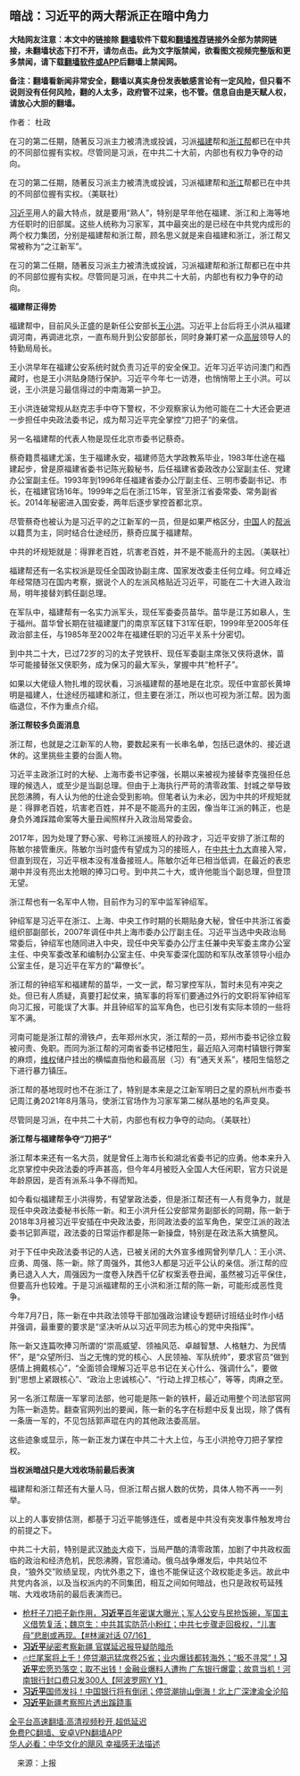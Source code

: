  <!-- 面包屑导航 --> <h2>暗战：习近平的两大帮派正在暗中角力</h2> <p class="notice"><b>大陆网友注意：本文中的链接除 <a href="https://github.com/bannedbook/fanqiang" >翻墙</a>软件下载和<a href="https://github.com/killgcd/justmysocks/blob/master/README.md">翻墙推荐</a>链接外全部为禁网链接，未翻墙状态下打不开，请勿点击。此为文字版禁闻，欲看图文视频完整版和更多禁闻，请下载<a href="https://github.com/bannedbook/fanqiang">翻墙软件或APP</a>后翻墙上禁闻网。</p><p>备注：翻墙看新闻非常安全，翻墙以真实身份发表敏感言论有一定风险，但只看不说则没有任何风险，翻的人太多，政府管不过来，也不管。信息自由是天赋人权，请放心大胆的翻墙。</b></p>  <div class="entry"> <p>作者： 杜政</p> <p id="summary">在习的第二任期，随著反习派主力被清洗或投诚，习派<a href="https://www.bannedbook.org/bnews/tag/%e7%a6%8f%e5%bb%ba/" class="st_tag internal_tag" rel="tag" title="标签 福建 下的日志">福建</a>帮和<a href="https://www.bannedbook.org/bnews/tag/%e6%b5%99%e6%b1%9f%e5%b8%ae/" class="st_tag internal_tag" rel="tag" title="标签 浙江帮 下的日志">浙江帮</a>都已在中共的不同部位握有实权。尽管同是习派，在中共二十大前，内部也有权力争夺的动向。 </p> <p id="conimg">在习的第二任期，随著反习派主力被清洗或投诚，习派福建帮和<a href="https://www.bannedbook.org/bnews/tag/%e6%b5%99%e6%b1%9f/" class="st_tag internal_tag" rel="tag" title="标签 浙江 下的日志">浙江</a>帮都已在中共的不同部位握有实权。（美联社）</p> <p><a href="https://www.bannedbook.org/bnews/tag/%e4%b9%a0%e8%bf%91%e5%b9%b3/" class="st_tag internal_tag" rel="tag" title="标签 习近平 下的日志">习近平</a>用人的最大特点，就是要用“熟人”，特别是早年他在福建、浙江和上海等地方任职时的旧部属。这些人统称为习家军，其中最突出的是已经在中共党内成形的两个权力集团，分别是福建帮和浙江帮，顾名思义就是来自福建和浙江，浙江帮又常被称为“之江新军”。</p> <p>在习的第二任期，随著反习派主力被清洗或投诚，习派福建帮和浙江帮都已在中共的不同部位握有实权。尽管同是习派，在中共二十大前，内部也有权力争夺的动向。</p> <p><strong>福建帮正得势</strong></p> <p>福建帮中，目前风头正盛的是新任公安部长<a href="https://www.bannedbook.org/bnews/tag/%e7%8e%8b%e5%b0%8f%e6%b4%aa/" class="st_tag internal_tag" rel="tag" title="标签 王小洪 下的日志">王小洪</a>。习近平上台后将王小洪从福建调河南，再调进北京，一直布局升到公安部部长，同时身兼盯紧一众<span class='wp_keywordlink_affiliate'><a href="https://www.bannedbook.org/bnews/ccpdope/" title="中共高层内幕" target="_blank">高层</a></span>领导人的特勤局局长。</p> <p>王小洪早年在福建公安系统时就负责习近平的安全保卫。近年习近平访问澳门和西藏时，也是王小洪贴身随行保护。习近平今年七一访港，也悄悄带上王小洪。可以说，王小洪是习最信得过的中南海第一护卫。</p> <p>王小洪连破常规从赵克志手中夺下警权，不少观察家认为他可能在二十大还会更进一步担任中央政法委书记，成为帮习近平完全掌控“刀把子”的亲信。</p> <p>另一名福建帮的代表人物是现任北京市委书记蔡奇。</p>  <p>蔡奇籍贯福建尤溪，生于福建永安，福建师范大学政教系毕业，1983年仕途在福建起步，曾是原福建省委书记陈光毅秘书，后任福建省委政改办公室副主任、党建办公室副主任。1993年到1996年任福建省委办公厅副主任、三明市委副书记、市长，在福建官场16年。1999年之后在浙江15年，官至浙江省委常委、常务副省长。2014年秘密进入国安委，两年后逐步掌控首都北京。</p> <p>尽管蔡奇也被认为是习近平的之江新军的一员，但是如果严格区分，<span class='wp_keywordlink_affiliate'><a href="https://www.bannedbook.org/" title="中国" target="_blank">中国</a></span>人的<a href="https://www.bannedbook.org/bnews/tag/%e5%b8%ae%e6%b4%be/" class="st_tag internal_tag" rel="tag" title="标签 帮派 下的日志">帮派</a>以籍贯为主，同时结合仕途经历，蔡奇应属于福建帮。</p> <p>中共的坏规矩就是：得罪老百姓，坑害老百姓，并不是不能高升的主因。（美联社）</p> <p>福建帮还有一名实权派是现任全国政协副主席、国家发改委主任何立峰。何立峰近年经常随习在国内考察，据说个人的左派风格贴近习近平，可能在二十大进入政治局，明年接替刘鹤任副总理。</p> <p>在军队中，福建帮有一名实力派军头，现任军委委员苗华。苗华是江苏如皋人，生于福州。苗华曾长期在驻福建厦门的南京军区辖下31军任职，1999年至2005年任政治部主任，与1985年至2002年在福建任职的习近平关系十分密切。</p> <p>到中共二十大，已过72岁的习的太子党铁杆、现任军委副主席张又侠将退休，苗华可能接替张又侠职务，成为保习的最大军头，掌握中共“枪杆子”。</p> <p>如果以大佬级人物扎堆的现状看，习派福建帮的基地是在北京。现任中宣部长黄坤明是福建人，仕途经历福建和浙江，但主要在浙江，所以也可视为浙江帮。因为面临退位，不作为重点介绍。</p> <p><strong>浙江帮较多负面消息</strong></p> <p>浙江帮，也就是之江新军的人物，要数起来有一长串名单，包括已退休的、接近退休的。这里挑些主要的台面人物。</p> <p>习近平主政浙江时的大秘、上海市委书记李强，长期以来被视为接替李克强担任总理的候选人，或至少是当副总理。但由于上海执行严苛的清零政策、封城之举导致民怨沸腾，有人认为他的仕途会受到影响。但笔者认为未必，因为中共的坏规矩就是：得罪老百姓，坑害老百姓，并不是不能高升的主因，像当年江派的韩正，也是身负外滩踩踏命案等大量丑闻照样升入政治局常委会。</p>  <p>2017年，因为处理了野心家、号称江派接班人的孙政才，习近平安排了浙江帮的陈敏尔接管重庆。陈敏尔当时盛传有望成为习的接班人，在<a href="https://www.bannedbook.org/bnews/tag/%e4%b8%ad%e5%85%b1%e5%8d%81%e4%b9%9d%e5%a4%a7/" class="st_tag internal_tag" rel="tag" title="标签 中共十九大 下的日志">中共十九大</a>直接入常，但直到现在，习近平根本没有准备接班人。陈敏尔近年已相当低调，在最近的表忠潮中并没有亮出太抢眼的捧习口号。到中共二十大，或许他能当个副总理，但登顶无望。</p> <p>浙江帮也有一名军中人物，目前作为习的军中监军钟绍军。</p> <p>钟绍军是习近平在浙江、上海、中央工作时期的长期贴身大秘，曾任中共浙江省委组织部副部长，2007年调任中共上海市委办公厅副主任。习近平当选中央政治局常委后，钟绍军也随同进入中央，现任中央军委办公厅主任兼中央军委主席办公室主任、中央军委改革和编制办公室主任、中央军委深化国防和军队改革领导小组办公室主任，是习近平在军方的“幕僚长”。</p> <p>浙江帮的钟绍军和福建帮的苗华，一文一武，帮习掌控军队，暂时未见有冲突之处。但已有人质疑，真要打起仗来，搞军事的将军们要通过外行的文职将军钟绍军向习汇报，可能误了大事。并且钟绍军的监军角色，也已引发有实际本领的一些将军不满。</p> <p>河南可能是浙江帮的滑铁卢，去年郑州水灾，浙江帮的一员，郑州市委书记徐立毅被问责、免职。而同为浙江帮的河南省委书记楼阳生，最近陷入河南村镇银行弊案的麻烦，<span class='wp_keywordlink_affiliate'><a href="https://www.bannedbook.org/bnews/weiquan/" title="维权" target="_blank">维权</a></span>储户挂出的横幅直指他和最高层（习）有“通天关系”，楼阳生恼怒之下进行暴力镇压。</p> <p>浙江帮的基地现时也不在浙江了，特别是本来是之江新军明日之星的原杭州市委书记周江勇2021年8月落马，使浙江官场作为习家军第二梯队基地的名声变臭。</p> <p>尽管同是习派，在中共二十大前，内部也有权力争夺的动向。（美联社）</p> <p><strong>浙江帮与福建帮争夺“刀把子”</strong></p> <p>浙江帮本来还有一名大员，就是曾任上海市长和湖北省委书记的应勇。他本来升入北京掌控中央政法委的呼声甚高，但今年4月被贬入全国人大任闲职，官方只说是年龄原因，是否有派系斗争不得而知。</p> <p>如今看似福建帮王小洪得势，有望掌政法委，但是浙江帮还有一人有竞争力，就是现任中央政法委秘书长陈一新。和王小洪升任公安部常务副部长的同期，陈一新于2018年3月被习近平安插在中央政法委，形同政法委的监军角色，架空江派的政法委书记郭声琨，政法委的日常运作都是陈一新操盘，特别是在政法系大搞整风。</p>  <p>对于下任中央政法委书记的人选，已被关闭的大外宣多维网曾列举几人：王小洪、应勇、周强、陈一新。除了周强外，其他3人都是习近平公认的亲信。浙江帮的应勇已退入人大，周强因为一度卷入陕西千亿矿权案丢卷丑闻，虽然被习近平保住，但要高升也较难。于是习派福建帮的王小洪和浙江帮的陈一新，可能形成恶性竞争。</p> <p>今年7月7日，陈一新在中共政法领导干部加强政治建设专题研讨班结业时作小结并强调，最重要的要求是“坚决听从以习近平同志为核心的党中央指挥”。</p> <p>陈一新又连篇吹捧习所谓的“崇高威望、领袖风范、卓越智慧、人格魅力、为民情怀”，是“众望所归、当之无愧的党的核心、人民领袖、军队统帅”，要求官员“做到感情上拥戴核心”，“全面领会理解习近平总书记在关心什么、强调什么”，要做到“思想上紧跟核心”、“政治上忠诚核心”、“行动上捍卫核心”，等等，肉麻之至。</p> <p>另一名浙江帮唐一军掌司法部，他可能是陈一新的铁杆，最近动用整个司法部官网为陈一新造势。翻查官网列出的要闻，陈一新的名字在标题中反复出现，除了偶有一条唐一军的，不见包括郭声琨在内的其他政法委高层。</p> <p>这些迹象或显示，陈一新正发力谋在中共二十大上位，与王小洪抢夺刀把子掌控权。</p> <p><strong>当权派暗战只是大戏收场前最后表演</strong></p> <p>福建帮和浙江帮还有大量人马，但浙江帮占据人数的优势，具体人物不再一一列举。</p> <p>以上的人事安排估测，都基于习近平能够连任，或者是中共没有突发事件触发垮台的前提之下。</p> <p>中共二十大前，特别是武汉<a href="https://www.bannedbook.org/bnews/tag/%e8%82%ba%e7%82%8e/" class="st_tag internal_tag" rel="tag" title="标签 肺炎 下的日志">肺炎</a>大疫下，当局严酷的清零政策，加剧了中共政权面临的政治和经济危机，民怨沸腾，官怨涌动。俄乌战争爆发后，中共站位不良，“狼外交”败绩呈现，内忧外患之下，谁也不能保证这个政权能走多远。故此中共党内各派，以及当权派内的不同集团，相互之间如何暗战，也只是政权苟延残喘、大戏收场前的最后表演而已。</p> <div id="taboola-mid-1"></div>  <ul class='op-related-articles' title='相关阅读'> <li><a href='https://www.bannedbook.org/bnews/bannedvideo/20220717/1759264.html' target='_blank'>枪杆子刀把子新作用，<b>习近平</b>百年密谋大曝光；军人公安与民抢饭碗，军国主义借势复活；魏京生：中共其实防范小粉红；中共七步骤走回极权，“儿害母”悲剧或再现。【#林澜对话 07/16】</a></li> <li><a href='https://www.bannedbook.org/bnews/comments/20220716/1759222.html' target='_blank'><b>习近平</b>祕密考察新疆 官媒延迟报导疑防暗杀</a></li> <li><a href='https://www.bannedbook.org/bnews/bannedvideo/20220716/1759217.html' target='_blank'>🔥烂尾案将上千！停贷潮迅猛席卷25省；业内爆钱都转海外；“极不寻常”！<b>习近平</b>宏愿恐落空；取不出钱！金融业爆料人遭拘 广东银行爆雷；故意当机！河南银行封口费只发300人【阿波罗网Y Y】</a></li> <li><a href='https://www.bannedbook.org/bnews/topimagenews/20220716/1759216.html' target='_blank'><b>习近平</b>国师发抖！中国银行将有倒闭；停贷潮排山倒海！北上广深津渝全沦陷</a></li> <li><a href='https://www.bannedbook.org/bnews/ssgc/20220716/1759209.html' target='_blank'><b>习近平</b>新疆考察照片透出蹊跷事</a></li> </ul> <p class="texttj"> <a href="https://github.com/bannedbook/fanqiang/wiki/V2ray%E6%9C%BA%E5%9C%BA" target="_blank">全平台高速翻墙:高清视频秒开,超低延迟</a><br/> <a href="https://github.com/bannedbook/fanqiang/wiki/%E7%A6%81%E9%97%BB%E7%BD%91%E5%AE%89%E5%8D%93%E7%BF%BB%E5%A2%99%E6%96%B0%E9%97%BBAPP" target="_blank">免费PC翻墙、安卓VPN翻墙APP</a><br/> <a href="https://www.bannedbook.org/bnews/comments/20220220/1694796.html" target="_blank">华人必看：中华文化的飓风 幸福感无法描述</a> </p> <p class="src-info">　来源：上报 </p><a name='sharetosocial'></a>  <div style="margin-bottom:5px;padding-bottom:5px;clear:both"> <div id="archive-pix-1" class="banner-ads"> <!-- AuctionX Display platform tag START --> <div id="27602x728x90x621x_ADSLOT1" clicktrack="%%CLICK_URL_ESC%%"></div>  <!-- AuctionX Display platform tag END --> </div> <div id="archive-pix-2" class="banner-ads"> <!-- AuctionX Display platform tag START --> <div id="27556x300x250x621x_ADSLOT1" clicktrack="%%CLICK_URL_ESC%%" style="margin:0 auto;text-align:center"></div>  <!-- AuctionX Display platform tag END --> </div> </div>  <div id="archive-pix-1" class="banner-ads"> <!-- AuctionX Display platform tag START --> <div id="27603x728x90x621x_ADSLOT1" clicktrack="%%CLICK_URL_ESC%%"></div>  <!-- AuctionX Display platform tag END --> </div> </div><!--END ENTRY--> 